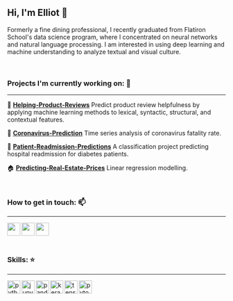 ## Hi, I'm Elliot 👋

Formerly a fine dining professional, I recently graduated from Flatiron School's data science program, where I concentrated on neural networks and natural language processing. I am interested in using deep learning and machine understanding to analyze textual and visual culture.

<br>

### Projects I'm currently working on: :telescope:
---
:100: [**Helping-Product-Reviews**](https://github.com/thisiselliot/HelpingProductReviews)
Predict product review helpfulness by applying machine learning methods to lexical, syntactic, structural, and contextual features.

:syringe: [**Coronavirus-Prediction**](https://github.com/thisiselliot/Coronavirus-Prediction)
Time series analysis of coronavirus fatality rate.

:hospital: [**Patient-Readmission-Predictions**](https://github.com/thisiselliot/Patient-Readmission-Predictions)
A classification project predicting hospital readmission for diabetes patients.

:house: [**Predicting-Real-Estate-Prices**](https://github.com/thisiselliot/Predicting-Real-Estate-Prices-in-King-County-WA)
Linear regression modelling.

<br>

### How to get in touch: :mailbox:
---
<p>
  <a href="https://www.linkedin.com/in/elliot-macy/" target="blank"><img align="left" src="https://cdn.jsdelivr.net/npm/simple-icons@3.0.1/icons/linkedin.svg" height="30" width="30" /></a>
  <a href="https://elimacy.medium.com/" target="blank"><img align="left" src="https://cdn.jsdelivr.net/npm/simple-icons@3.0.1/icons/medium.svg"  height="30" width="30" /></a>
  <a href="https://twitter.com/EliMacy/" target="blank"><img align="left" src="https://cdn.jsdelivr.net/npm/simple-icons@3.0.1/icons/twitter.svg"  height="30" width="30" /></a>
</p>


<br>
<br>
<br>

### Skills: :star:
---
<p align="left">
  <img src="https://cdn.jsdelivr.net/npm/simple-icons@3.0.1/icons/python.svg" alt="python" align="left" width="30" height="30"/>
  <img src="https://cdn.jsdelivr.net/npm/simple-icons@3.0.1/icons/jupyter.svg" alt="jupyter" align="left" width="30" height="30"/>
  <img src="https://cdn.jsdelivr.net/npm/simple-icons@3.0.1/icons/pandas.svg" alt="pandas" align="left" width="30" height="30"/>
  <img src="https://cdn.jsdelivr.net/npm/simple-icons@3.0.1/icons/keras.svg" alt="keras" align="left" width="30" height="30"/>
  <img src="https://cdn.jsdelivr.net/npm/simple-icons@3.0.1/icons/tensorflow.svg" alt="tensorflow" align="left" width="30" height="30"/>
  <img src="https://cdn.jsdelivr.net/npm/simple-icons@3.0.1/icons/pytorch.svg" alt="pytorch" align="left" width="30" height="30"/>
</p>

<br>

<!--
**thisiselliot/thisiselliot** is a ✨ _special_ ✨ repository because its `README.md` (this file) appears on your GitHub profile.

Here are some ideas to get you started:

- 🔭 I’m currently working on ...
- 🌱 I’m currently learning ...
- 👯 I’m looking to collaborate on ...
- 🤔 I’m looking for help with ...
- 💬 Ask me about ...
- 📫 How to reach me: ...
- 😄 Pronouns: ...
- ⚡ Fun fact: ...
-->
